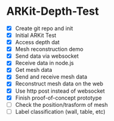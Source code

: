 # ARKit-Depth-Test

- [x] Create git repo and init
- [x] Initial ARKit Test
- [x] Access depth dat
- [x] Mesh reconstruction demo
- [x] Send data via websocket
- [x] Receive data in node.js
- [x] Get mesh data
- [x] Send and receive mesh data
- [x] Reconstruct mesh data on the web
- [x] Use http post instead of websocket
- [x] Finish proof-of-concept prototype
- [ ] Check the position/trasform of mesh
- [ ] Label classification (wall, table, etc)
